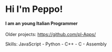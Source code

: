  # Hi I'm Peppo!
 
<h4>I am an young Italian Programmer</h4>

Older projects: https://github.com/pl-Apps/
 
Skills: JavaScript - Python - C++ - C - Assembly
